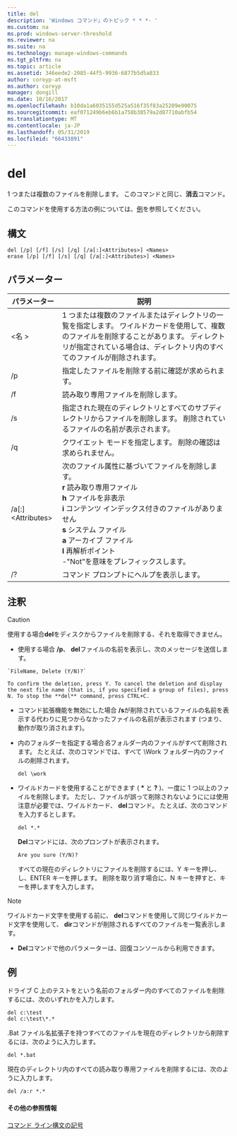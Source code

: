 ```yaml
---
title: del
description: 'Windows コマンド」のトピック * * *- '
ms.custom: na
ms.prod: windows-server-threshold
ms.reviewer: na
ms.suite: na
ms.technology: manage-windows-commands
ms.tgt_pltfrm: na
ms.topic: article
ms.assetid: 346eede2-2085-44f5-9936-6877b5d5a833
author: coreyp-at-msft
ms.author: coreyp
manager: dongill
ms.date: 10/16/2017
ms.openlocfilehash: b10da1a6035155d525a516f35f83a25209e90075
ms.sourcegitcommit: eaf071249b6eb6b1a758b38579a2d87710abfb54
ms.translationtype: MT
ms.contentlocale: ja-JP
ms.lasthandoff: 05/31/2019
ms.locfileid: "66433891"
---
```

# <a name="del"></a>del



1 つまたは複数のファイルを削除します。 このコマンドと同じ、**消去**コマンド。

このコマンドを使用する方法の例については、[例](#BKMK_examples)を参照してください。

## <a name="syntax"></a>構文

```
del [/p] [/f] [/s] [/q] [/a[:]<Attributes>] <Names>
erase [/p] [/f] [/s] [/q] [/a[:]<Attributes>] <Names>
```

## <a name="parameters"></a>パラメーター

|パラメーター|説明|
|---------|-----------|
|\<名 >|1 つまたは複数のファイルまたはディレクトリの一覧を指定します。 ワイルドカードを使用して、複数のファイルを削除することがあります。 ディレクトリが指定されている場合は、ディレクトリ内のすべてのファイルが削除されます。|
|/p|指定したファイルを削除する前に確認が求められます。|
|/f|読み取り専用ファイルを削除します。|
|/s|指定された現在のディレクトリとすべてのサブディレクトリからファイルを削除します。 削除されているファイルの名前が表示されます。|
|/q|クワイエット モードを指定します。 削除の確認は求められません。|
|/a[:]\<Attributes>|次のファイル属性に基づいてファイルを削除します。</br>**r** 読み取り専用ファイル</br>**h** ファイルを非表示</br>**i** コンテンツ インデックス付きのファイルがありません</br>**s** システム ファイル</br>**a** アーカイブ ファイル</br>**l** 再解析ポイント</br>-"Not"を意味をプレフィックスします。|
|/?|コマンド プロンプトにヘルプを表示します。|

## <a name="remarks"></a>注釈

> [!CAUTION]
> 使用する場合**del**をディスクからファイルを削除する、それを取得できません。
> -   使用する場合 **/p**、 **del**ファイルの名前を表示し、次のメッセージを送信します。

    `FileName, Delete (Y/N)?`

    To confirm the deletion, press Y. To cancel the deletion and display the next file name (that is, if you specified a group of files), press N. To stop the **del** command, press CTRL+C.
- コマンド拡張機能を無効にした場合 **/s**が削除されているファイルの名前を表示する代わりに見つからなかったファイルの名前が表示されます (つまり、動作が取り消されます)。
- 内のフォルダーを指定する場合*名*フォルダー内のファイルがすべて削除されます。 たとえば、次のコマンドでは、すべて \Work フォルダー内のファイルの削除されます。  
  ```
  del \work
  ```  
- ワイルドカードを使用することができます ( **&#42;** と **?** )、一度に 1 つ以上のファイルを削除します。 ただし、ファイルが誤って削除されないようにには使用注意が必要では、ワイルドカード、 **del**コマンド。 たとえば、次のコマンドを入力するとします。  
  ```
  del *.*
  ```  
  **Del**コマンドには、次のプロンプトが表示されます。

  `Are you sure (Y/N)?`

  すべての現在のディレクトリにファイルを削除するには、Y キーを押し、し、ENTER キーを押します。 削除を取り消す場合に、N キーを押すと、キーを押しますを入力します。

> [!NOTE]
> ワイルドカード文字を使用する前に、 **del**コマンドを使用して同じワイルドカード文字を使用して、 **dir**コマンドが削除されるすべてのファイルを一覧表示します。
> -   **Del**コマンドで他のパラメーターは、回復コンソールから利用できます。

## <a name="BKMK_examples"></a>例

ドライブ C 上のテストをという名前のフォルダー内のすべてのファイルを削除するには、次のいずれかを入力します。
```
del c:\test
del c:\test\*.*
```
.Bat ファイル名拡張子を持つすべてのファイルを現在のディレクトリから削除するには、次のように入力します。
```
del *.bat
```
現在のディレクトリ内のすべての読み取り専用ファイルを削除するには、次のように入力します。
```
del /a:r *.*
```

#### <a name="additional-references"></a>その他の参照情報

[コマンド ライン構文の記号](command-line-syntax-key.md)

